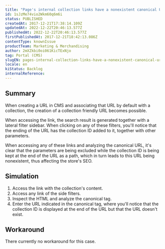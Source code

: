 ```yaml
---
title: "Page's internal collection links have a nonexistent canonical URL"
id: 1sJzMe74vio2Wkm60q6m6i
status: PUBLISHED
createdAt: 2017-12-21T17:38:14.109Z
updatedAt: 2022-12-22T20:46:13.577Z
publishedAt: 2022-12-22T20:46:13.577Z
firstPublishedAt: 2017-12-21T18:42:13.086Z
contentType: knownIssue
productTeam: Marketing & Merchandising
author: 2mXZkbi0oi061KicTExNjo
tag: Portal (CMS)
slugEN: pages-internal-collection-links-have-a-nonexistent-canonical-url
locale: en
kiStatus: Backlog
internalReference: 
---
```


## Summary

When creating a URL in CMS and associating that URL by default with a collection, the creation of a collection friendly URL becomes possible.

When accessing the link, the search result is generated together with a lateral filter sidebar. When clicking on any of these filters, you'll notice that the ending of the URL has the collection ID added to it, together with other parameters.

When accessing any of these links and analyzing the canonical URL, it's clear that the parameters are being excluded while the collection ID is being kept at the end of the URL as a path, which in turn leads to this URL being nonexistent, thus affecting the store's SEO.

## Simulation

1. Access the link with the collection's content.
2. Access any link of the side filters.
3. Inspect the HTML and analyze the canonical tag.
4. Enter the URL indicated in the canonical tag, where you'll notice that the collection ID is displayed at the end of the URL but that the URL doesn't exist.

## Workaround

There currently no workaround for this case.

